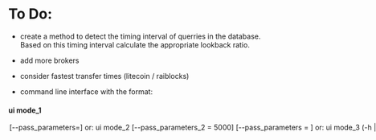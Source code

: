 <h1>To Do:</h1>


- create a method to detect the timing interval of querries in the database. Based on this timing interval calculate the appropriate lookback ratio.

- add more brokers

- consider fastest transfer times (litecoin / raiblocks)

- command line interface with the format:
<h4>
ui mode_1 <option> <option> [--pass_parameters=<variable>]

or:


ui mode_2 <option> [--pass_parameters_2 = 5000] [--pass_parameters = <variable>]
 
 
or:

ui mode_3 (-h | --help | --version)

